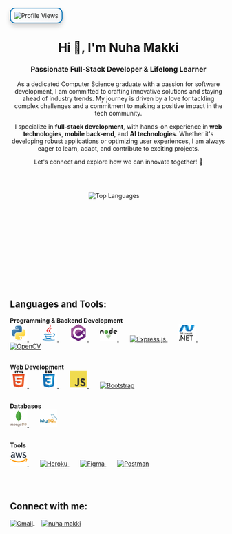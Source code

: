 
<!-- Profile Views Badge -->
<p align="left">
  <img src="https://komarev.com/ghpvc/?username=nuhamakki&label=Profile%20views&color=0e75b6&style=flat" alt="Profile Views"
       style="border: 2px solid #0e75b6; border-radius: 12px; box-shadow: 0 6px 12px rgba(0, 0, 0, 0.2); padding: 8px; background: linear-gradient(145deg, #ffffff, #f2f4f7); transition: transform 0.3s, box-shadow 0.3s; transform: scale(1);"
       onmouseover="this.style.transform='scale(1.05)'; this.style.boxShadow='0 8px 16px rgba(0, 0, 0, 0.3)';"
       onmouseout="this.style.transform='scale(1)'; this.style.boxShadow='0 6px 12px rgba(0, 0, 0, 0.2)';" />
</p>

<h1 align="center">Hi 👋, I'm Nuha Makki</h1>
<h3 align="center">Passionate Full-Stack Developer & Lifelong Learner</h3>

<p align="center">
   As a dedicated Computer Science graduate with a passion for software development, I am committed to crafting innovative solutions and staying ahead of industry trends. My journey is driven by a love for tackling complex challenges and a commitment to making a positive impact in the tech community.
</p>

<p align="center">
  I specialize in <strong>full-stack development</strong>, with hands-on experience in <strong>web technologies</strong>, <strong>mobile back-end</strong>, and <strong>AI technologies</strong>. Whether it's developing robust applications or optimizing user experiences, I am always eager to learn, adapt, and contribute to exciting projects.
</p>

<p align="center">
  Let's connect and explore how we can innovate together! 🚀
</p>


<br><br>



<!-- Top Languages and GitHub Streak Side by Side with Same Height -->
<div align="center">
  <img src="https://github-readme-stats.vercel.app/api/top-langs?username=nuhamakki&locale=en&hide_title=false&layout=compact&card_width=320&langs_count=5&theme=dracula&hide_border=false" height="170" alt="Top Languages" style="display: inline-block; margin-right: 20px;" />
 <!--  <img src="https://github-readme-streak-stats.herokuapp.com/?user=nuhamakki&theme=dracula&border_radius=10" height="170" alt="GitHub Streak" style="display: inline-block;" /> -->
</div>



<br><br>




<h2 align="left">Languages and Tools:</h2>
<p align="left">
  <!-- Programming & Backend Development -->
  <strong>Programming & Backend Development</strong><br>
  <a href="https://www.python.org" target="_blank" rel="noreferrer" style="margin-right: 10px;">
    <img src="https://raw.githubusercontent.com/devicons/devicon/master/icons/python/python-original.svg" alt="Python" width="40" height="40"/>
  </a>
  &nbsp;&nbsp;&nbsp;
  <a href="https://www.java.com" target="_blank" rel="noreferrer" style="margin-right: 10px;">
    <img src="https://raw.githubusercontent.com/devicons/devicon/master/icons/java/java-original.svg" alt="Java" width="40" height="40"/>
  </a>
  &nbsp;&nbsp;&nbsp;
  <a href="https://www.w3schools.com/cs/" target="_blank" rel="noreferrer" style="margin-right: 10px;">
    <img src="https://raw.githubusercontent.com/devicons/devicon/master/icons/csharp/csharp-original.svg" alt="C#" width="40" height="40"/>
  </a>
  &nbsp;&nbsp;&nbsp;
  <a href="https://nodejs.org" target="_blank" rel="noreferrer" style="margin-right: 10px;">
    <img src="https://raw.githubusercontent.com/devicons/devicon/master/icons/nodejs/nodejs-original-wordmark.svg" alt="Node.js" width="40" height="40"/>
  </a>
  &nbsp;&nbsp;&nbsp;
  <a href="https://expressjs.com" target="_blank" rel="noreferrer" style="margin-right: 10px;">
    <img src="https://img.icons8.com/color/48/000000/express-js.png" alt="Express.js" width="40" height="40"/>
  </a>
  &nbsp;&nbsp;&nbsp;
  <a href="https://dotnet.microsoft.com/" target="_blank" rel="noreferrer" style="margin-right: 10px;">
    <img src="https://raw.githubusercontent.com/devicons/devicon/master/icons/dot-net/dot-net-original-wordmark.svg" alt=".NET" width="40" height="40"/>
  </a>
  &nbsp;&nbsp;&nbsp;
  <a href="https://opencv.org/" target="_blank" rel="noreferrer">
    <img src="https://www.vectorlogo.zone/logos/opencv/opencv-icon.svg" alt="OpenCV" width="40" height="40"/>
  </a>
  <br><br>
  
  <!-- Web Development -->
  <strong>Web Development</strong><br>
  <a href="https://www.w3.org/html/" target="_blank" rel="noreferrer" style="margin-right: 10px;">
    <img src="https://raw.githubusercontent.com/devicons/devicon/master/icons/html5/html5-original-wordmark.svg" alt="HTML5" width="40" height="40"/>
  </a>
  &nbsp;&nbsp;&nbsp;
  <a href="https://www.w3schools.com/css/" target="_blank" rel="noreferrer" style="margin-right: 10px;">
    <img src="https://raw.githubusercontent.com/devicons/devicon/master/icons/css3/css3-original-wordmark.svg" alt="CSS3" width="40" height="40"/>
  </a>
  &nbsp;&nbsp;&nbsp;
  <a href="https://developer.mozilla.org/en-US/docs/Web/JavaScript" target="_blank" rel="noreferrer" style="margin-right: 10px;">
    <img src="https://raw.githubusercontent.com/devicons/devicon/master/icons/javascript/javascript-original.svg" alt="JavaScript" width="40" height="40"/>
  </a>
  &nbsp;&nbsp;&nbsp;
  <a href="https://getbootstrap.com" target="_blank" rel="noreferrer">
    <img src="https://upload.wikimedia.org/wikipedia/commons/thumb/b/b2/Bootstrap_logo.svg/1200px-Bootstrap_logo.svg.png" alt="Bootstrap" width="40" height="35"/>
  </a>
  <br><br>

  <!-- Databases -->
  <strong>Databases</strong><br>
  <a href="https://www.mongodb.com/" target="_blank" rel="noreferrer" style="margin-right: 10px;">
    <img src="https://raw.githubusercontent.com/devicons/devicon/master/icons/mongodb/mongodb-original-wordmark.svg" alt="MongoDB" width="40" height="40"/>
  </a>
  &nbsp;&nbsp;&nbsp;
  <a href="https://www.mysql.com/" target="_blank" rel="noreferrer">
    <img src="https://raw.githubusercontent.com/devicons/devicon/master/icons/mysql/mysql-original-wordmark.svg" alt="MySQL" width="40" height="40"/>
  </a>
  <br><br>

  <!-- Tools -->
  <strong>Tools</strong><br>
  <a href="https://aws.amazon.com" target="_blank" rel="noreferrer" style="margin-right: 10px;">
    <img src="https://raw.githubusercontent.com/devicons/devicon/master/icons/amazonwebservices/amazonwebservices-original-wordmark.svg" alt="AWS" width="40" height="40"/>
  </a>
  &nbsp;&nbsp;&nbsp;
  <a href="https://heroku.com" target="_blank" rel="noreferrer" style="margin-right: 10px;">
    <img src="https://www.vectorlogo.zone/logos/heroku/heroku-icon.svg" alt="Heroku" width="40" height="40"/>
  </a>
  &nbsp;&nbsp;&nbsp;
  <a href="https://www.figma.com/" target="_blank" rel="noreferrer" style="margin-right: 10px;">
    <img src="https://www.vectorlogo.zone/logos/figma/figma-icon.svg" alt="Figma" width="40" height="40"/>
  </a>
  &nbsp;&nbsp;&nbsp;
  <a href="https://postman.com" target="_blank" rel="noreferrer">
    <img src="https://www.vectorlogo.zone/logos/getpostman/getpostman-icon.svg" alt="Postman" width="40" height="40"/>
  </a>
</p>



<br><br>
<h2 align="left">Connect with me:</h2>
<p align="left">
  <a href="mailto:noha.m.makki@gmail.com" target="blank">
  <img align="center" src="https://logodownload.org/wp-content/uploads/2018/03/gmail-logo-4-1.png" alt="Gmail" height="30" width="40" />
</a>
&nbsp;&nbsp;&nbsp;
<a href="https://linkedin.com/in/nuha-makki-a3b15a2b9" target="blank"><img align="center" src="https://raw.githubusercontent.com/rahuldkjain/github-profile-readme-generator/master/src/images/icons/Social/linked-in-alt.svg" alt="nuha makki" height="30" width="40" /></a>
</p>




